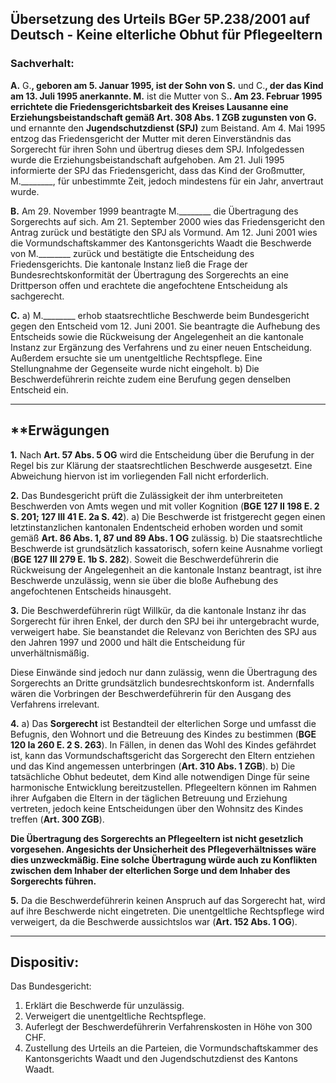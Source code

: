 ## Übersetzung des Urteils BGer 5P.238/2001 auf Deutsch - Keine elterliche Obhut für Pflegeeltern

### **Sachverhalt:**

**A.**
G.**, geboren am 5. Januar 1995, ist der Sohn von S.** und C.**, der das Kind am 13. Juli 1995 anerkannte. M.** ist die Mutter von S.**.
Am 23. Februar 1995 errichtete die Friedensgerichtsbarkeit des Kreises Lausanne eine Erziehungsbeistandschaft gemäß Art. 308 Abs. 1 ZGB zugunsten von G.** und ernannte den **Jugendschutzdienst (SPJ)** zum Beistand.
Am 4. Mai 1995 entzog das Friedensgericht der Mutter mit deren Einverständnis das Sorgerecht für ihren Sohn und übertrug dieses dem SPJ. Infolgedessen wurde die Erziehungsbeistandschaft aufgehoben.
Am 21. Juli 1995 informierte der SPJ das Friedensgericht, dass das Kind der Großmutter, M.\_\_\_\_\_\_\_\_, für unbestimmte Zeit, jedoch mindestens für ein Jahr, anvertraut wurde.

**B.**
Am 29. November 1999 beantragte M.\_\_\_\_\_\_\_\_ die Übertragung des Sorgerechts auf sich.
Am 21. September 2000 wies das Friedensgericht den Antrag zurück und bestätigte den SPJ als Vormund.
Am 12. Juni 2001 wies die Vormundschaftskammer des Kantonsgerichts Waadt die Beschwerde von M.\_\_\_\_\_\_\_\_ zurück und bestätigte die Entscheidung des Friedensgerichts. Die kantonale Instanz ließ die Frage der Bundesrechtskonformität der Übertragung des Sorgerechts an eine Drittperson offen und erachtete die angefochtene Entscheidung als sachgerecht.

**C.**
a) M.\_\_\_\_\_\_\_\_ erhob staatsrechtliche Beschwerde beim Bundesgericht gegen den Entscheid vom 12. Juni 2001. Sie beantragte die Aufhebung des Entscheids sowie die Rückweisung der Angelegenheit an die kantonale Instanz zur Ergänzung des Verfahrens und zu einer neuen Entscheidung. Außerdem ersuchte sie um unentgeltliche Rechtspflege.
Eine Stellungnahme der Gegenseite wurde nicht eingeholt.
b) Die Beschwerdeführerin reichte zudem eine Berufung gegen denselben Entscheid ein.

-----
## **Erwägungen 

**1.**
Nach **Art. 57 Abs. 5 OG** wird die Entscheidung über die Berufung in der Regel bis zur Klärung der staatsrechtlichen Beschwerde ausgesetzt. Eine Abweichung hiervon ist im vorliegenden Fall nicht erforderlich.

**2.**
Das Bundesgericht prüft die Zulässigkeit der ihm unterbreiteten Beschwerden von Amts wegen und mit voller Kognition (**BGE 127 II 198 E. 2 S. 201; 127 III 41 E. 2a S. 42**).
a) Die Beschwerde ist fristgerecht gegen einen letztinstanzlichen kantonalen Endentscheid erhoben worden und somit gemäß **Art. 86 Abs. 1, 87 und 89 Abs. 1 OG** zulässig.
b) Die staatsrechtliche Beschwerde ist grundsätzlich kassatorisch, sofern keine Ausnahme vorliegt (**BGE 127 III 279 E. 1b S. 282**). Soweit die Beschwerdeführerin die Rückweisung der Angelegenheit an die kantonale Instanz beantragt, ist ihre Beschwerde unzulässig, wenn sie über die bloße Aufhebung des angefochtenen Entscheids hinausgeht.

**3.**
Die Beschwerdeführerin rügt Willkür, da die kantonale Instanz ihr das Sorgerecht für ihren Enkel, der durch den SPJ bei ihr untergebracht wurde, verweigert habe. Sie beanstandet die Relevanz von Berichten des SPJ aus den Jahren 1997 und 2000 und hält die Entscheidung für unverhältnismäßig.

Diese Einwände sind jedoch nur dann zulässig, wenn die Übertragung des Sorgerechts an Dritte grundsätzlich bundesrechtskonform ist. Andernfalls wären die Vorbringen der Beschwerdeführerin für den Ausgang des Verfahrens irrelevant.

**4.**
a) Das **Sorgerecht** ist Bestandteil der elterlichen Sorge und umfasst die Befugnis, den Wohnort und die Betreuung des Kindes zu bestimmen (**BGE 120 Ia 260 E. 2 S. 263**). In Fällen, in denen das Wohl des Kindes gefährdet ist, kann das Vormundschaftsgericht das Sorgerecht den Eltern entziehen und das Kind angemessen unterbringen (**Art. 310 Abs. 1 ZGB**).
b) Die tatsächliche Obhut bedeutet, dem Kind alle notwendigen Dinge für seine harmonische Entwicklung bereitzustellen. Pflegeeltern können im Rahmen ihrer Aufgaben die Eltern in der täglichen Betreuung und Erziehung vertreten, jedoch keine Entscheidungen über den Wohnsitz des Kindes treffen (**Art. 300 ZGB**).

**Die Übertragung des Sorgerechts an Pflegeeltern ist nicht gesetzlich vorgesehen. Angesichts der Unsicherheit des Pflegeverhältnisses wäre dies unzweckmäßig. Eine solche Übertragung würde auch zu Konflikten zwischen dem Inhaber der elterlichen Sorge und dem Inhaber des Sorgerechts führen.**

**5.**
Da die Beschwerdeführerin keinen Anspruch auf das Sorgerecht hat, wird auf ihre Beschwerde nicht eingetreten. Die unentgeltliche Rechtspflege wird verweigert, da die Beschwerde aussichtslos war (**Art. 152 Abs. 1 OG**).

-----
## **Dispositiv:**

Das Bundesgericht:

1. Erklärt die Beschwerde für unzulässig.
1. Verweigert die unentgeltliche Rechtspflege.
1. Auferlegt der Beschwerdeführerin Verfahrenskosten in Höhe von 300 CHF.
1. Zustellung des Urteils an die Parteien, die Vormundschaftskammer des Kantonsgerichts Waadt und den Jugendschutzdienst des Kantons Waadt.